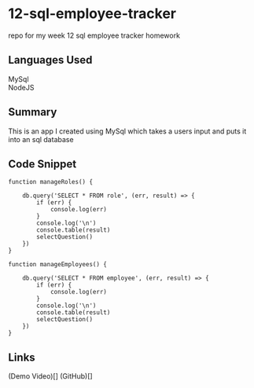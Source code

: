 # 12-sql-employee-tracker
repo for my week 12 sql employee tracker homework
## Languages Used
MySql <br>
NodeJS

## Summary
This is an app I created using MySql which takes a users input and puts it into an sql database

## Code Snippet
```
function manageRoles() {

    db.query('SELECT * FROM role', (err, result) => {
        if (err) {
            console.log(err)
        }
        console.log('\n')
        console.table(result)
        selectQuestion()
    })
}

function manageEmployees() {

    db.query('SELECT * FROM employee', (err, result) => {
        if (err) {
            console.log(err)
        }
        console.log('\n')
        console.table(result)
        selectQuestion()
    })
}
```

## Links
(Demo Video)[]
(GitHub)[]
